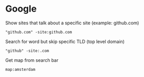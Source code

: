 # Google



Show sites that talk about a specific site (example: github.com)

`"github.com" -site:github.com`

Search for word but skip specific TLD (top level domain)

`"github" -site:.com`

Get map from search bar

`map:amsterdam`
